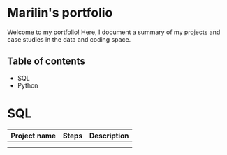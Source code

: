 # Marilin's portfolio
Welcome to my portfolio! Here, I document a summary of my projects and case studies in the data and coding space.

## Table of contents
* SQL
* Python

# SQL
| Project name  | Steps         | Description |
| ------------- | ------------- |-------------|
|               |               |             |
|               |               |             |
